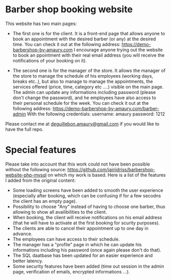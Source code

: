 # Barber shop booking website
This website has two main pages: 

* The first one is for the client. It is a front-end page that allows anyone to book an appointment with the desired barber (or any) at the desired time. 
You can check it out at the following address: https://demo-barbershop-by-amaury.com
I encourage anyone trying out the website to book an ppointment with their real email address (you will receive the notifications of your booking on it).

* The second one is for the manager of the store. It allows the manager of the store to manage the schedule of his employees (working days, breaks etc..), 
but also to manage to manage the appointments, the services offered (price, time, category etc ....) visible on the main page. 
The admin can update any informations including password (please don't change the password), and he employees have also access to their personal schedule for the week.
You can check it out at the following address: https://demo-barbershop-by-amaury.com/barber-admin
With the following credentials:
username: amaury
password: 1212

Please contact me at deguillebon.amaury@gmail.com if you would like to have the full repo.

# Special features
Please take into account that this work could not have been possible without the following source: https://github.com/jairiidriss/barbershop-website-php-mysql on which my work is based. 
Here is a list of the features I added from the original content:
* Some loading screens have been added to smooth the user experience (especially after booking, which can be confusing if for a few secodns the client has an empty page).
* Possibility to choose "Any" instead of having to choose one barber, thus allowing to show all availibilities to the client.
* When booking, the client will receive notifications on his email address (that he will have to activate at the first booking for scurity purposes).
* The clients are able to cancel their appointment up to one day in advance.
* The employees can have access to their schedule.
* The manager has a "profile" page in which he can update his informations including his password (once again please don't do that).
* The SQL daatbase has been updated for an easier experience and better latency.
* Some security features have been added (time out session in the admin page, verification of emails, encrypted informations ...).

